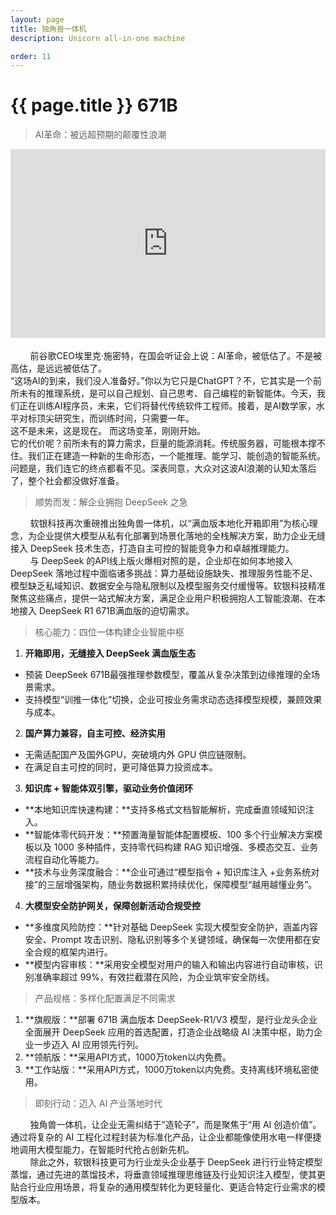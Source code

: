 ```yaml
---
layout: page
title: 独角兽一体机
description: Unicorn all-in-one machine

order: 11
---
```

# {{ page.title }} **671B**

> AI革命：被远超预期的颠覆性浪潮

<div style="position: relative; padding: 30% 45%;">
<iframe style="position: absolute; width: 100%; height: 100%; left: 0; top: 0;" src="https://player.bilibili.com/player.html?isOutside=true&aid=114453832075434&bvid=BV1BtVBzREAo&cid=29800726887&p=1" scrolling="off" border="0" frameborder="off" framespacing="0" allowfullscreen="false"></iframe>
</div>
<br>
&nbsp;&nbsp;&nbsp;&nbsp;&nbsp;&nbsp;&nbsp;&nbsp;前谷歌CEO埃里克·施密特，在国会听证会上说：AI革命，被低估了。不是被高估，是远远被低估了。<br>
“这场AI的到来，我们没人准备好。”你以为它只是ChatGPT？不，它其实是一个前所未有的推理系统，是可以自己规划、自己思考、自己编程的新智能体。今天，我们正在训练AI程序员，未来，它们将替代传统软件工程师。接着，是AI数学家，水平对标顶尖研究生，而训练时间，只需要一年。<br>
这不是未来，这是现在。
而这场变革，刚刚开始。<br>
它的代价呢？前所未有的算力需求，巨量的能源消耗。传统服务器，可能根本撑不住。我们正在建造一种新的生命形态，一个能推理、能学习、能创造的智能系统。问题是，我们连它的终点都看不见。深表同意，大众对这波AI浪潮的认知太落后了，整个社会都没做好准备。

> 顺势而发：解企业拥抱 DeepSeek 之急

&nbsp;&nbsp;&nbsp;&nbsp;&nbsp;&nbsp;&nbsp;&nbsp;软银科技再次重磅推出独角兽一体机，以“满血版本地化开箱即用”为核心理念，为企业提供大模型从私有化部署到场景化落地的全栈解决方案，助力企业无缝接入 DeepSeek 技术生态，打造自主可控的智能竞争力和卓越推理能力。<br>
&nbsp;&nbsp;&nbsp;&nbsp;&nbsp;&nbsp;&nbsp;&nbsp;与 DeepSeek 的API线上版火爆相对照的是，企业却在如何本地接入 DeepSeek 落地过程中面临诸多挑战：算力基础设施缺失、推理服务性能不足、模型缺乏私域知识、数据安全与隐私限制以及模型服务交付缓慢等。软银科技精准聚焦这些痛点，提供一站式解决方案，满足企业用户积极拥抱人工智能浪潮、在本地接入 DeepSeek R1 671B满血版的迫切需求。<br>

> 核心能力：四位一体构建企业智能中枢

1. **开箱即用，无缝接入 DeepSeek 满血版生态**
- 预装 DeepSeek 671B最强推理参数模型，覆盖从复杂决策到边缘推理的全场景需求。
- 支持模型“训推一体化”切换，企业可按业务需求动态选择模型规模，兼顾效果与成本。
2. **国产算力兼容，自主可控、经济实用**
- 无需适配国产及国外GPU，突破境内外 GPU 供应链限制。
- 在满足自主可控的同时，更可降低算力投资成本。
3. **知识库 + 智能体双引擎，驱动业务价值闭环**
- **本地知识库快速构建：**支持多格式文档智能解析，完成垂直领域知识注入。
- **智能体零代码开发：**预置海量智能体配置模板、100 多个行业解决方案模板以及 1000 多种插件，支持零代码构建 RAG 知识增强、多模态交互、业务流程自动化等能力。
- **技术与业务深度融合：**企业可通过“模型指令 + 知识库注入 +业务系统对接”的三层增强架构，随业务数据积累持续优化，保障模型“越用越懂业务”。
4. **大模型安全防护网关，保障创新活动合规受控**
- **多维度风险防控：**针对基础 DeepSeek 实现大模型安全防护，涵盖内容安全、Prompt 攻击识别、隐私识别等多个关键领域，确保每一次使用都在安全合规的框架内进行。
- **模型内容审核：**采用安全模型对用户的输入和输出内容进行自动审核，识别准确率超过 99%，有效拦截潜在风险，为企业筑牢安全防线。

> 产品规格：多样化配置满足不同需求

1. **旗舰版：**部署 671B 满血版本 DeepSeek-R1/V3 模型，是行业龙头企业全面展开 DeepSeek 应用的首选配置，打造企业战略级 AI 决策中枢，助力企业一步迈入 AI 应用领先行列。
2.	**领航版：**采用API方式，1000万token以内免费。
3.	**工作站版：**采用API方式，1000万token以内免费。支持离线环境私密使用。

> 即刻行动：迈入 AI 产业落地时代

&nbsp;&nbsp;&nbsp;&nbsp;&nbsp;&nbsp;&nbsp;&nbsp;独角兽一体机，让企业无需纠结于“造轮子”，而是聚焦于“用 AI 创造价值”。通过将复杂的 AI 工程化过程封装为标准化产品，让企业都能像使用水电一样便捷地调用大模型能力，在智能时代抢占创新先机。<br>
&nbsp;&nbsp;&nbsp;&nbsp;&nbsp;&nbsp;&nbsp;&nbsp;除此之外，软银科技更可为行业龙头企业基于 DeepSeek 进行行业特定模型蒸馏，通过先进的蒸馏技术，将垂直领域推理思维链及行业知识注入模型，使其更贴合行业应用场景，将复杂的通用模型转化为更轻量化、更适合特定行业需求的模型版本。



